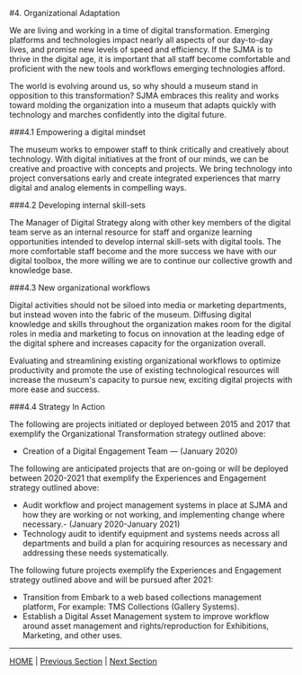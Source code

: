 #4. Organizational Adaptation

We are living and working in a time of digital transformation. Emerging platforms and technologies impact nearly all aspects of our day-to-day lives, and promise new levels of speed and efficiency. If the SJMA is to thrive in the digital age, it is important that all staff become comfortable and proficient with the new tools and workflows emerging technologies afford.

The world is evolving around us, so why should a museum stand in opposition to this transformation? SJMA embraces this reality and works toward molding the organization into a museum that adapts quickly with technology and marches confidently into the digital future.

###4.1 Empowering a digital mindset

The museum works to empower staff to think critically and creatively about technology. With digital initiatives at the front of our minds, we can be creative and proactive with concepts and projects. We bring technology into project conversations early and create integrated experiences that marry digital and analog elements in compelling ways.

###4.2 Developing internal skill-sets

The Manager of Digital Strategy along with other key members of the digital team serve as an internal resource for staff and organize learning opportunities intended to develop internal skill-sets with digital tools. The more comfortable staff become and the more success we have with our digital toolbox, the more willing we are to continue our collective growth and knowledge base.

###4.3 New organizational workflows

Digital activities should not be siloed into media or marketing departments, but instead woven into the fabric of the museum. Diffusing digital knowledge and skills throughout the organization makes room for the digital roles in media and marketing to focus on innovation at the leading edge of the digital sphere and increases capacity for the organization overall.

Evaluating and streamlining existing organizational workflows to optimize productivity and promote the use of existing technological resources will increase the museum's capacity to pursue new, exciting digital projects with more ease and success.

###4.4 Strategy In Action

The following are projects initiated or deployed between 2015 and 2017 that exemplify the Organizational Transformation strategy outlined above:

* Creation of a Digital Engagement Team — (January 2020)

The following are anticipated projects that are on-going or will be deployed between 2020-2021 that exemplify the Experiences and Engagement strategy outlined above:


* Audit workflow and project management systems in place at SJMA and how they are working or not working, and implementing change where necessary.- (January 2020-January 2021)
* Technology audit to identify equipment and systems needs across all departments and build a plan for acquiring resources as necessary and addressing these needs systematically.


The following future projects exemplify the Experiences and Engagement strategy outlined above and will be pursued after 2021:

* Transition from Embark to a web based collections management platform, For example: TMS Collections (Gallery Systems).
* Establish a Digital Asset Management system to improve workflow around asset management and rights/reproduction for Exhibitions, Marketing, and other uses.
-----

[HOME](index.md) | [Previous Section](03_Accessibility_and_Philisophy.md) | [Next Section](05_Financial_Solvency.md)
